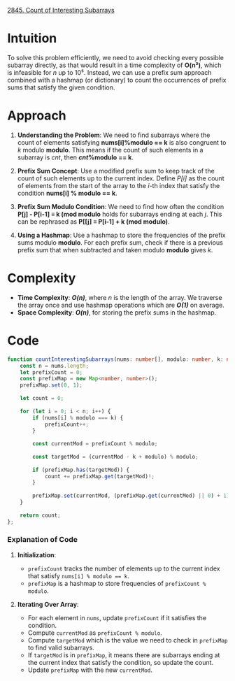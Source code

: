 [2845. Count of Interesting Subarrays](https://leetcode.com/problems/count-of-interesting-subarrays/)

# Intuition

To solve this problem efficiently, we need to avoid checking every possible subarray directly, as that would result in a time complexity of **O(n²)**, which is infeasible for *n* up to 10⁵. Instead, we can use a prefix sum approach combined with a hashmap (or dictionary) to count the occurrences of prefix sums that satisfy the given condition.

# Approach

1. **Understanding the Problem**: We need to find subarrays where the count of elements satisfying **nums[i]%modulo == k** is also congruent to *k* modulo **modulo**. This means if the count of such elements in a subarray is *cnt*, then ***cnt*%modulo == k**.

2. **Prefix Sum Concept**: Use a modified prefix sum to keep track of the count of such elements up to the current index. Define *P[i]* as the count of elements from the start of the array to the *i*-th index that satisfy the condition **nums[i] % modulo == k**.

3. **Prefix Sum Modulo Condition**: We need to find how often the condition **P[j] - P[i-1] ≡ k (mod modulo** holds for subarrays ending at each *j*. This can be rephrased as **P[[j] ≡ P[i-1] + k (mod modulo)**.

4. **Using a Hashmap**: Use a hashmap to store the frequencies of the prefix sums modulo **modulo**. For each prefix sum, check if there is a previous prefix sum that when subtracted and taken modulo **modulo** gives *k*. 

# Complexity

- **Time Complexity**: ***O(n)***, where *n* is the length of the array. We traverse the array once and use hashmap operations which are ***O(1)*** on average.
- **Space Complexity**: ***O(n)***, for storing the prefix sums in the hashmap.

# Code
```typescript
function countInterestingSubarrays(nums: number[], modulo: number, k: number): number {
    const n = nums.length;
    let prefixCount = 0;
    const prefixMap = new Map<number, number>();
    prefixMap.set(0, 1);
    
    let count = 0;
    
    for (let i = 0; i < n; i++) {
        if (nums[i] % modulo === k) {
            prefixCount++;
        }
        
        const currentMod = prefixCount % modulo;
        
        const targetMod = (currentMod - k + modulo) % modulo;
        
        if (prefixMap.has(targetMod)) {
            count += prefixMap.get(targetMod)!;
        }
        
        prefixMap.set(currentMod, (prefixMap.get(currentMod) || 0) + 1);
    }
    
    return count;
};

```

### Explanation of Code

1. **Initialization**:
   - `prefixCount` tracks the number of elements up to the current index that satisfy `nums[i] % modulo == k`.
   - `prefixMap` is a hashmap to store frequencies of `prefixCount % modulo`.

2. **Iterating Over Array**:
   - For each element in `nums`, update `prefixCount` if it satisfies the condition.
   - Compute `currentMod` as `prefixCount % modulo`.
   - Compute `targetMod` which is the value we need to check in `prefixMap` to find valid subarrays.
   - If `targetMod` is in `prefixMap`, it means there are subarrays ending at the current index that satisfy the condition, so update the count.
   - Update `prefixMap` with the new `currentMod`.